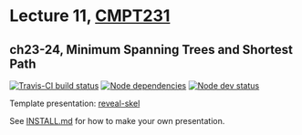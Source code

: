 # Lecture 11, [CMPT231](https://cmpt231-16fa.github.io/)
## ch23-24, Minimum Spanning Trees and Shortest Path

[![Travis-CI build status](https://travis-ci.org/cmpt231-16fa/lec11.svg)](https://travis-ci.org/cmpt231-16fa/lec11)
[![Node dependencies](https://david-dm.org/cmpt231-16fa/lec11.svg)](https://david-dm.org/cmpt231-16fa/lec11)
[![Node dev status](https://david-dm.org/cmpt231-16fa/lec11/dev-status.svg)](https://david-dm.org/cmpt231-16fa/lec11#info=devDependencies)

Template presentation: [reveal-skel](https://github.com/sermons/reveal-skel)

See [INSTALL.md](INSTALL.md)
for how to make your own presentation.
